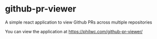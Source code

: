 # github-pr-viewer
A simple react application to view Github PRs across multiple repositories

You can view the application at https://philwc.com/github-pr-viewer/